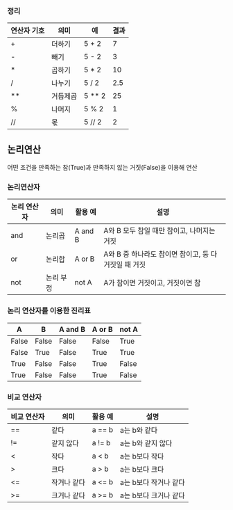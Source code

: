 ### 정리
|연산자 기호|의미|예|결과|
|---|---|---|---|
|+|더하기|5 + 2|7
|-|빼기|5 - 2|3
|*|곱하기|5 * 2|10
|/|나누기|5 / 2|2.5
|**|거듭제곱|5 ** 2|25
|%|나머지|5 % 2|1
|//|몫|5 // 2|2

## 논리연산
어떤 조건을 만족하는 참(True)과 만족하지 않는 거짓(False)을 이용해 연산
### 논리연산자
|논리 연산자|의미|활용 예|설명|
|---|---|---|---|
|and|논리곱|A and B|A와 B 모두 참일 때만 참이고, 나머지는 거짓
|or|논리합|A or B|A와 B 중 하나라도 참이면 참이고, 둥 다 거짓일 때 거짓
|not|논리 부정|not A|A가 참이면 거짓이고, 거짓이면 참

### 논리 연산자를 이용한 진리표
|A|B|A and B|A or B|not A|
|---|---|---|---|---|
|False|False|False|False|True
|False|True|False|True|True
|True|False|False|True|False
|True|False|False|True|False

### 비교 연산자
|비교 연산자|의미|활용 예|설명|
|---|---|---|---|
|==|같다|a == b|a는 b와 같다
|!=|같지 않다|a != b |a는 b와 같지 않다
|<|작다|a < b|a는 b보다 작다
|>|크다|a > b|a는 b보다 크다
|<=|작거나 같다|a <= b|a는 b보다 작거나 같다
|>=|크거나 같다|a >= b|a는 b보다 크거나 같다
